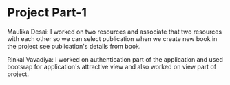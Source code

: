# Project Part-1

Maulika Desai: I worked on two resources and associate that two resources with each other so we can select publication when we create new book in the project see publication's details from book.

Rinkal Vavadiya: I worked on authentication part of the application and used bootsrap for application's attractive view and also worked on view part of project.
